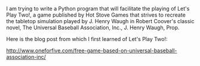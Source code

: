 I am trying to write a Python program that will facilitate the playing of Let's Play Two!, a game published by Hot Stove Games that strives to recreate the tabletop simulation played by J. Henry Waugh in Robert Coover's classic novel, The Universal Baseball Association, Inc., J. Henry Waugh, Prop.

Here is the blog post from which I first learned of Let's Play Two!:

http://www.oneforfive.com/free-game-based-on-universal-baseball-association-inc/
